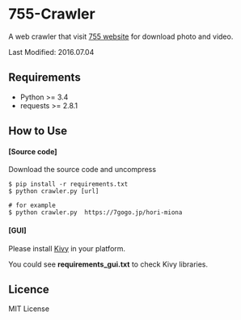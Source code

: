 # 755-Crawler
A web crawler that visit [755 website][1] for download photo and video.

Last Modified: 2016.07.04

## Requirements
* Python >= 3.4
* requests >= 2.8.1

## How to Use
#### [Source code]
Download the source code and uncompress
```
$ pip install -r requirements.txt
$ python crawler.py [url]

# for example
$ python crawler.py  https://7gogo.jp/hori-miona
```
#### [GUI]
Please install [Kivy][2] in your platform.

You could see **requirements_gui.txt** to check Kivy libraries.

## Licence
MIT License

[1]: http://7gogo.jp "755"
[2]: http://kivy.org "kivy"
